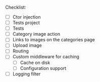 Checklist:
* [ ] Ctor injection
* [ ] Tests project
* [ ] Tests
* [ ] Category image action
* [ ] Links to images on the categories page
* [ ] Upload image
* [ ] Routing
* [ ] Custom middleware for caching
  * [ ] Cache on disk
  * [ ] Configuration support
* [ ] Logging filter
